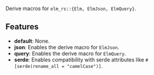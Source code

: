 Derive macros for `elm_rs::{Elm, ElmJson, ElmQuery}`.

## Features
- **default**: None.
- **json**: Enables the derive macro for `ElmJson`.
- **query**: Enables the derive macro for `ElmQuery`.
- **serde**: Enables compatibility with serde attributes like `#[serde(rename_all = "camelCase")]`.
